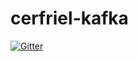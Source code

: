 # cerfriel-kafka

[![Gitter](https://badges.gitter.im/cerfriel-kafka/Lobby.svg)](https://gitter.im/cerfriel-kafka/Lobby?utm_source=badge&utm_medium=badge&utm_campaign=pr-badge&utm_content=badge)